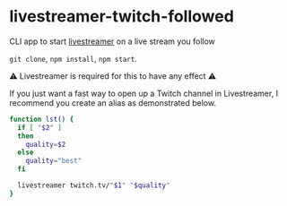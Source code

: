 # livestreamer-twitch-followed
CLI app to start [livestreamer](http://docs.livestreamer.io/) on a live stream you follow

`git clone`, `npm install`, `npm start`.


:warning: Livestreamer is required for this to have any effect :warning:

If you just want a fast way to open up a Twitch channel in Livestreamer, I recommend you create an alias as demonstrated below.
```bash
function lst() {
  if [ "$2" ]
  then
    quality=$2
  else
    quality="best"
  fi

  livestreamer twitch.tv/"$1" "$quality"
}
```

